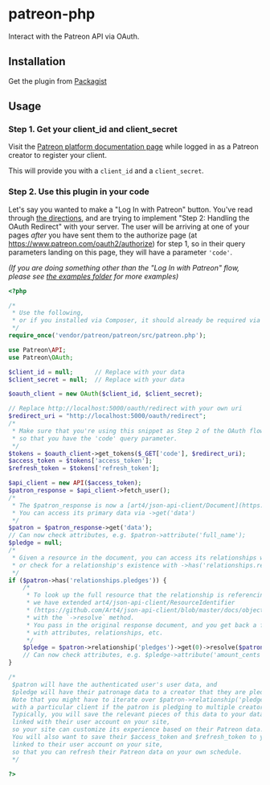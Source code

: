 # patreon-php
Interact with the Patreon API via OAuth.

## Installation

Get the plugin from [Packagist](https://packagist.org/packages/patreon/patreon)

## Usage
### Step 1. Get your client_id and client_secret
Visit the [Patreon platform documentation page](https://www.patreon.com/platform/documentation)
while logged in as a Patreon creator to register your client.

This will provide you with a `client_id` and a `client_secret`.

### Step 2. Use this plugin in your code
Let's say you wanted to make a "Log In with Patreon" button.
You've read through [the directions](https://www.patreon.com/platform/documentation/oauth),
and are trying to implement "Step 2: Handling the OAuth Redirect" with your server.
The user will be arriving at one of your pages *after* you have sent them to the authorize page (at https://www.patreon.com/oauth2/authorize) for step 1,
so in their query parameters landing on this page,
they will have a parameter `'code'`.

_(If you are doing something other than the "Log In with Patreon" flow, please see [the examples folder](examples) for more examples)_

```php
<?php

/*
 * Use the following,
 * or if you installed via Composer, it should already be required via autoloader
 */
require_once('vendor/patreon/patreon/src/patreon.php');

use Patreon\API;
use Patreon\OAuth;

$client_id = null;      // Replace with your data
$client_secret = null;  // Replace with your data

$oauth_client = new OAuth($client_id, $client_secret);

// Replace http://localhost:5000/oauth/redirect with your own uri
$redirect_uri = "http://localhost:5000/oauth/redirect";
/*
 * Make sure that you're using this snippet as Step 2 of the OAuth flow: https://www.patreon.com/platform/documentation/oauth
 * so that you have the 'code' query parameter.
 */
$tokens = $oauth_client->get_tokens($_GET['code'], $redirect_uri);
$access_token = $tokens['access_token'];
$refresh_token = $tokens['refresh_token'];

$api_client = new API($access_token);
$patron_response = $api_client->fetch_user();
/*
 * The $patron_response is now a [art4/json-api-client/Document](https://github.com/Art4/json-api-client/blob/master/docs/objects-document.md)
 * You can access its primary data via ->get('data')
 */
$patron = $patron_response->get('data');
// Can now check attributes, e.g. $patron->attribute('full_name');
$pledge = null;
/*
 * Given a resource in the document, you can access its relationships with ->relationship->($relationship_name)
 * or check for a relationship's existence with ->has('relationships.relationship_name')
 */
if ($patron->has('relationships.pledges')) {
    /*
     * To look up the full resource that the relationship is referencing,
     * we have extended art4/json-api-client/ResourceIdentifier
     * (https://github.com/Art4/json-api-client/blob/master/docs/objects-resource-identifier.md)
     * with the `->resolve` method.
     * You pass in the original response document, and you get back a full resource,
     * with attributes, relationships, etc.
     */
    $pledge = $patron->relationship('pledges')->get(0)->resolve($patron_response);
    // Can now check attributes, e.g. $pledge->attribute('amount_cents');
}

/*
 $patron will have the authenticated user's user data, and
 $pledge will have their patronage data to a creator that they are pledging to.
 Note that you might have to iterate over $patron->relationship('pledges') to find the campaign associated
 with a particular client if the patron is pledging to multiple creators.
 Typically, you will save the relevant pieces of this data to your database,
 linked with their user account on your site,
 so your site can customize its experience based on their Patreon data.
 You will also want to save their $access_token and $refresh_token to your database,
 linked to their user account on your site,
 so that you can refresh their Patreon data on your own schedule.
 */

?>
```
